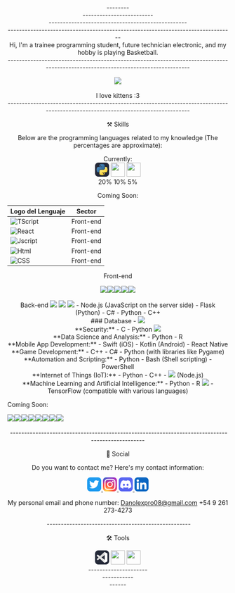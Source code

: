 <div align="center">
      --------
</div>
<div align="center">
      -------------------------
</div>

<div align="center">
      ‎-------------------------------------------------
</div>

<div align="center">
      --------------------------------------------------------------------------------
</div>

<div align="center">
  Hi, I'm a trainee programming student, future technician electronic, and my hobby is playing Basketball.
</div>

<div align="center">
      ---------------------------------------------------------------------------------------------------------------------------------

</div>

<div align="center">
      
![](https://i.pinimg.com/originals/1e/a6/66/1ea66601f1ee09b578c40feee6ecd953.gif)
     
</div>

<div align="center">
I love kittens :3
</div>

<div align="center">
      ---------------------------------------------------------------------------------------------------------------------------------
   
  ⚒️ Skills
  
  Below are the programming languages related to my knowledge (The percentages are approximate):

<div align="center">
Currently:
</div>
   
  <img src="https://github.com/tandpfun/skill-icons/raw/main/icons/Python-Dark.svg" width="32" height="32">
  <img src="https://cdn.jsdelivr.net/gh/devicons/devicon/icons/csharp/csharp-original.svg" width="32" height="32">
  <img src="https://cdn.jsdelivr.net/gh/devicons/devicon/icons/cplusplus/cplusplus-original.svg" width="32" height="32">

</div>

<div align="center">
  20%  10%   5%


</div>


<div align="center">


Coming Soon:

| Logo del Lenguaje | Sector |
|--------------------|--------|
| ![TScript](<img src="https://cdn.jsdelivr.net/gh/devicons/devicon/icons/typescript/typescript-original.svg" widht="32" height="32">) | Front-end |
| ![React](<img src="https://cdn.jsdelivr.net/gh/devicons/devicon/icons/react/react-original-wordmark.svg"  widht="32" height="32">) | Front-end |
| ![Jscript](<img src="https://cdn.jsdelivr.net/gh/devicons/devicon/icons/javascript/javascript-original.svg" widht="32" height="32">) | Front-end |
| ![Html](<img src="https://cdn.jsdelivr.net/gh/devicons/devicon/icons/html5/html5-original.svg" widht="32" height="32">) | Front-end |
| ![CSS](<img src="https://cdn.jsdelivr.net/gh/devicons/devicon/icons/css3/css3-original.svg" widht="32" height="32">) | Front-end |

Front-end

<img src="https://cdn.jsdelivr.net/gh/devicons/devicon/icons/html5/html5-original.svg" widht="32" height="32"><img src="https://cdn.jsdelivr.net/gh/devicons/devicon/icons/css3/css3-original.svg" widht="32" height="32"><img src="https://cdn.jsdelivr.net/gh/devicons/devicon/icons/javascript/javascript-original.svg" widht="32" height="32"><img src="https://cdn.jsdelivr.net/gh/devicons/devicon/icons/react/react-original-wordmark.svg"  widht="32" height="32"><img src="https://cdn.jsdelivr.net/gh/devicons/devicon/icons/typescript/typescript-original.svg" widht="32" height="32">
</div>

<div align="center">
Back-end

<img src="https://cdn.jsdelivr.net/gh/devicons/devicon/icons/java/java-original.svg" widht="32" height="32">
<img src="https://cdn.jsdelivr.net/gh/devicons/devicon/icons/php/php-original.svg" widht="32" height="32">
<img src="https://cdn.jsdelivr.net/gh/devicons/devicon/icons/ruby/ruby-original.svg" widht="32" height="32">
- Node.js (JavaScript on the server side)
- Flask (Python)
- C#
- Python
- C++
</div>

<div align="center">
### Database
- <img src="https://cdn.jsdelivr.net/gh/devicons/devicon/icons/mysql/mysql-original-wordmark.svg" widht="32" height="32">
</div>

<div align="center">
**Security:**
- C
- Python
<img src="https://cdn.jsdelivr.net/gh/devicons/devicon/icons/php/php-original.svg" widht="32" height="32">
</div>

<div align="center">
**Data Science and Analysis:**
- Python
- R
</div>

<div align="center">
**Mobile App Development:**
- Swift (iOS)
- Kotlin (Android)
- React Native
</div>

<div align="center">
**Game Development:**
- C++
- C#
- Python (with libraries like Pygame)
</div>

<div align="center">
**Automation and Scripting:**
- Python
- Bash (Shell scripting)
- PowerShell
</div>

<div align="center">
**Internet of Things (IoT):**
- Python
- C++
- <img src="https://cdn.jsdelivr.net/gh/devicons/devicon/icons/javascript/javascript-original.svg" widht="32" height="32">  (Node.js)
</div>

<div align="center">
**Machine Learning and Artificial Intelligence:**
- Python
- R
<img src="https://cdn.jsdelivr.net/gh/devicons/devicon/icons/java/java-original.svg" widht="32" height="32">
- TensorFlow (compatible with various languages)
</div>

Coming Soon:

<img src="https://cdn.jsdelivr.net/gh/devicons/devicon/icons/php/php-original.svg" widht="32" height="32"><img src="https://cdn.jsdelivr.net/gh/devicons/devicon/icons/ruby/ruby-original.svg" widht="32" height="32"><img src="https://cdn.jsdelivr.net/gh/devicons/devicon/icons/typescript/typescript-original.svg" widht="32" height="32"><img src="https://cdn.jsdelivr.net/gh/devicons/devicon/icons/nodejs/nodejs-original.svg" widht="32" height="32"><img src="https://cdn.jsdelivr.net/gh/devicons/devicon/icons/flask/flask-original.svg" widht="32" height="32"><img src="https://cdn.jsdelivr.net/gh/devicons/devicon/icons/css3/css3-original.svg" widht="32" height="32"><img src="https://cdn.jsdelivr.net/gh/devicons/devicon/icons/c/c-original.svg" widht="32" height="32"><img src="https://cdn.jsdelivr.net/gh/devicons/devicon/icons/arduino/arduino-original.svg" widht="32" height="32">

</div>

<div align="center">
   ‎ 
   ------------------------------------------------------------------------------------------------
   
  📲 Social
   
  Do you want to contact me? Here's my contact information:
  
  
  <a href="https://twitter.com/0_o__sami__o_0">
    <img src="https://github.com/tandpfun/skill-icons/raw/main/icons/Twitter.svg" width="32" height="32">
  </a>

  <a href="https://instagram.com/0_o__sami__o_0?igshid=MzNlNGNkZWQ4Mg==">
    <img src="https://github.com/tandpfun/skill-icons/raw/main/icons/Instagram.svg" width="32" height="32">
  </a>

  <a href="https://discord.gg/YBa4PP7M">
    <img src="https://github.com/tandpfun/skill-icons/raw/main/icons/Discord.svg" width="32" height="32">
  </a>

  <a href="https://www.linkedin.com/in/aldo-samuel-vladimir-q-03a48327a">
    <img src="https://github.com/tandpfun/skill-icons/raw/main/icons/LinkedIn.svg" width="32" height="32">
  </a>

My personal email and phone number:
Danolexpro08@gmail.com +54 9 261 273-4273

</div>

<div align="center">
   ‎ 
   ---------------------------------------------------
   
  🛠 Tools
     
<img src="https://github.com/tandpfun/skill-icons/raw/main/icons/VSCode-Dark.svg" width="32" height="32">
  <img src="https://cdn.jsdelivr.net/gh/devicons/devicon/icons/godot/godot-original.svg" width="32" height="32">
  <img src="https://cdn.jsdelivr.net/gh/devicons/devicon/icons/pycharm/pycharm-original.svg" width="32" height="32">
</div>

<div align="center">
      ---------------------
</div>

<div align="center">
      -----------
</div>

<div align="center">
      ------
</div>

